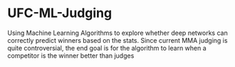 # UFC-ML-Judging
Using Machine Learning Algorithms to explore whether deep networks can correctly predict winners based on the stats. Since current MMA judging is quite controversial, the end goal is for the algorithm to learn when a competitor is the winner better than judges
